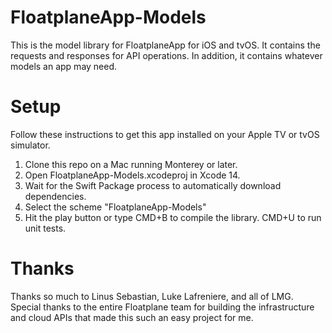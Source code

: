 # FloatplaneApp-Models
This is the model library for FloatplaneApp for iOS and tvOS. It contains the requests and responses for API operations. In addition, it contains whatever models an app may need.

# Setup
Follow these instructions to get this app installed on your Apple TV or tvOS simulator.
1. Clone this repo on a Mac running Monterey or later.
2. Open FloatplaneApp-Models.xcodeproj in Xcode 14.
3. Wait for the Swift Package process to automatically download dependencies.
4. Select the scheme "FloatplaneApp-Models"
5. Hit the play button or type CMD+B to compile the library. CMD+U to run unit tests. 

# Thanks
Thanks so much to Linus Sebastian, Luke Lafreniere, and all of LMG. Special thanks to the entire Floatplane team for building the infrastructure and cloud APIs that made this such an easy project for me.
